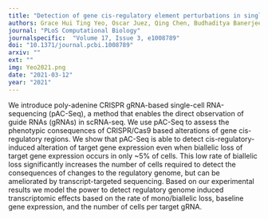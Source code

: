 ```yaml
---
title: "Detection of gene cis-regulatory element perturbations in single-cell transcriptomes"
authors: Grace Hui Ting Yeo, Oscar Juez, Qing Chen, Budhaditya Banerjee, Lendy Chu, Max W. Shen, May Sabry, Ive Logister, Richard I. Sherwood, David K. Gifford
journal: "PLoS Computational Biology"
journalspecific:  "Volume 17, Issue 3, e1008789"
doi: "10.1371/journal.pcbi.1008789"
arxiv: ""
ext: ""
img: Yeo2021.png
date: "2021-03-12"
year: "2021"
---
```


We introduce poly-adenine CRISPR gRNA-based single-cell RNA-sequencing (pAC-Seq), a method that enables the direct observation of guide RNAs (gRNAs) in scRNA-seq. We use pAC-Seq to assess the phenotypic consequences of CRISPR/Cas9 based alterations of gene cis-regulatory regions. We show that pAC-Seq is able to detect cis-regulatory-induced alteration of target gene expression even when biallelic loss of target gene expression occurs in only ~5% of cells. This low rate of biallelic loss significantly increases the number of cells required to detect the consequences of changes to the regulatory genome, but can be ameliorated by transcript-targeted sequencing. Based on our experimental results we model the power to detect regulatory genome induced transcriptomic effects based on the rate of mono/biallelic loss, baseline gene expression, and the number of cells per target gRNA.
